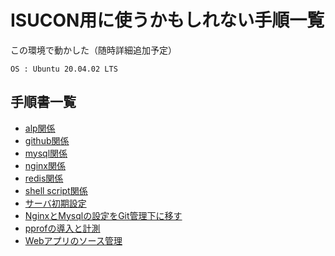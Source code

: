 # ISUCON用に使うかもしれない手順一覧

この環境で動かした（随時詳細追加予定）
```
OS : Ubuntu 20.04.02 LTS
```

## 手順書一覧
- [alp関係](./alp.md)
- [github関係](./github.md)
- [mysql関係](./mysql.md)
- [nginx関係](./nginx.md)
- [redis関係](./redis.md)
- [shell script関係](./shell-script.md)
- [サーバ初期設定](./server-init.md)
- [NginxとMysqlの設定をGit管理下に移す](./etc.md)
- [pprofの導入と計測](./pprof.md)
- [Webアプリのソース管理](./webapp-init.md)